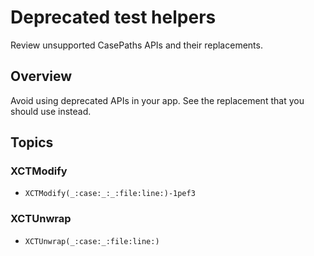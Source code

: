 # Deprecated test helpers

Review unsupported CasePaths APIs and their replacements.

## Overview

Avoid using deprecated APIs in your app. See the replacement that you should use instead.

## Topics

### XCTModify

- ``XCTModify(_:case:_:_:file:line:)-1pef3``

### XCTUnwrap

- ``XCTUnwrap(_:case:_:file:line:)``
